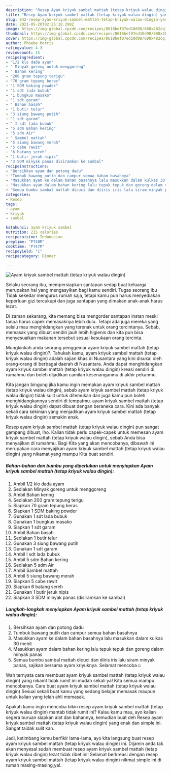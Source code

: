 ```yaml
---
description: "Resep Ayam kriyuk sambel mattah (tetap kriyuk walau dingin) yang enak dan Mudah Dibuat"
title: "Resep Ayam kriyuk sambel mattah (tetap kriyuk walau dingin) yang enak dan Mudah Dibuat"
slug: 842-resep-ayam-kriyuk-sambel-mattah-tetap-kriyuk-walau-dingin-yang-enak-dan-mudah-dibuat
date: 2021-05-20T02:25:18.298Z
image: https://img-global.cpcdn.com/recipes/8618bef07ed10d98/680x482cq70/ayam-kriyuk-sambel-mattah-tetap-kriyuk-walau-dingin-foto-resep-utama.jpg
thumbnail: https://img-global.cpcdn.com/recipes/8618bef07ed10d98/680x482cq70/ayam-kriyuk-sambel-mattah-tetap-kriyuk-walau-dingin-foto-resep-utama.jpg
cover: https://img-global.cpcdn.com/recipes/8618bef07ed10d98/680x482cq70/ayam-kriyuk-sambel-mattah-tetap-kriyuk-walau-dingin-foto-resep-utama.jpg
author: Phoebe Morris
ratingvalue: 4.3
reviewcount: 15
recipeingredient:
- "1/2 klo dada ayam"
- " Minyak goreng untuk menggoreng"
- " Bahan kering"
- "200 gram tepung terigu"
- "70 gram tepung beras"
- "1 SDM baking powder"
- "1 sdt lada bubuk"
- "1 bungkus masako"
- "1 sdt garam"
- " Bahan basah"
- "1 butir telur"
- "3 siung bawang putih"
- "1 sdt garam"
- " I sdt lada bubuk"
- "5 sdm Bahan kering"
- "5 sdm Air"
- " Sambel mattah"
- "5 siung bawang merah"
- "5 cabe rawit"
- "6 batang sereh"
- "1 butir jeruk nipis"
- "3 SDM minyak panas disiramkan ke sambal"
recipeinstructions:
- "Bersihkan ayam dan potong dadu"
- "Tumbuk bawang putih dan campur semua bahan basahnya"
- "Masukkan ayam ke dalam bahan basahnya lalu masukkan dalam kulkas 30 menit"
- "Masukkan ayam dalam bahan kering lalu tepuk tepuk dan goreng dalam minyak panas"
- "Semua bumbu sambal mattah dicuci dan diiris iris lalu siram minyak panas, sajikan bersama ayam kriyuknya. Selamat mencoba☺️"
categories:
- Resep
tags:
- ayam
- kriyuk
- sambel

katakunci: ayam kriyuk sambel 
nutrition: 215 calories
recipecuisine: Indonesian
preptime: "PT40M"
cooktime: "PT47M"
recipeyield: "1"
recipecategory: Dinner

---
```



![Ayam kriyuk sambel mattah (tetap kriyuk walau dingin)](https://img-global.cpcdn.com/recipes/8618bef07ed10d98/680x482cq70/ayam-kriyuk-sambel-mattah-tetap-kriyuk-walau-dingin-foto-resep-utama.jpg)

Selaku seorang ibu, mempersiapkan santapan sedap buat keluarga merupakan hal yang mengasyikan bagi kamu sendiri. Tugas seorang ibu Tidak sekedar mengurus rumah saja, tetapi kamu pun harus menyediakan keperluan gizi tercukupi dan juga santapan yang dimakan anak-anak harus lezat.

Di zaman  sekarang, kita memang bisa mengorder santapan instan meski tanpa harus capek memasaknya lebih dulu. Tetapi ada juga mereka yang selalu mau menghidangkan yang terenak untuk orang tercintanya. Sebab, memasak yang dibuat sendiri jauh lebih higienis dan kita pun bisa menyesuaikan makanan tersebut sesuai kesukaan orang tercinta. 



Mungkinkah anda seorang penggemar ayam kriyuk sambel mattah (tetap kriyuk walau dingin)?. Tahukah kamu, ayam kriyuk sambel mattah (tetap kriyuk walau dingin) adalah sajian khas di Nusantara yang kini disukai oleh orang-orang di berbagai daerah di Nusantara. Anda dapat menghidangkan ayam kriyuk sambel mattah (tetap kriyuk walau dingin) kreasi sendiri di rumahmu dan boleh dijadikan camilan kesenanganmu di akhir pekanmu.

Kita jangan bingung jika kamu ingin memakan ayam kriyuk sambel mattah (tetap kriyuk walau dingin), sebab ayam kriyuk sambel mattah (tetap kriyuk walau dingin) tidak sulit untuk ditemukan dan juga kamu pun boleh menghidangkannya sendiri di tempatmu. ayam kriyuk sambel mattah (tetap kriyuk walau dingin) dapat dibuat dengan beraneka cara. Kini ada banyak sekali cara kekinian yang menjadikan ayam kriyuk sambel mattah (tetap kriyuk walau dingin) semakin enak.

Resep ayam kriyuk sambel mattah (tetap kriyuk walau dingin) pun sangat gampang dibuat, lho. Kalian tidak perlu capek-capek untuk memesan ayam kriyuk sambel mattah (tetap kriyuk walau dingin), sebab Anda bisa menyajikan di rumahmu. Bagi Kita yang akan mencobanya, dibawah ini merupakan cara menyajikan ayam kriyuk sambel mattah (tetap kriyuk walau dingin) yang nikamat yang mampu Kita buat sendiri.

<!--inarticleads1-->

##### Bahan-bahan dan bumbu yang diperlukan untuk menyiapkan Ayam kriyuk sambel mattah (tetap kriyuk walau dingin):

1. Ambil 1/2 klo dada ayam
1. Sediakan  Minyak goreng untuk menggoreng
1. Ambil  Bahan kering
1. Sediakan 200 gram tepung terigu
1. Siapkan 70 gram tepung beras
1. Siapkan 1 SDM baking powder
1. Gunakan 1 sdt lada bubuk
1. Gunakan 1 bungkus masako
1. Siapkan 1 sdt garam
1. Ambil  Bahan basah
1. Sediakan 1 butir telur
1. Gunakan 3 siung bawang putih
1. Gunakan 1 sdt garam
1. Ambil  I sdt lada bubuk
1. Ambil 5 sdm Bahan kering
1. Sediakan 5 sdm Air
1. Ambil  Sambel mattah
1. Ambil 5 siung bawang merah
1. Siapkan 5 cabe rawit
1. Siapkan 6 batang sereh
1. Gunakan 1 butir jeruk nipis
1. Siapkan 3 SDM minyak panas (disiramkan ke sambal)




<!--inarticleads2-->

##### Langkah-langkah menyiapkan Ayam kriyuk sambel mattah (tetap kriyuk walau dingin):

1. Bersihkan ayam dan potong dadu
1. Tumbuk bawang putih dan campur semua bahan basahnya
1. Masukkan ayam ke dalam bahan basahnya lalu masukkan dalam kulkas 30 menit
1. Masukkan ayam dalam bahan kering lalu tepuk tepuk dan goreng dalam minyak panas
1. Semua bumbu sambal mattah dicuci dan diiris iris lalu siram minyak panas, sajikan bersama ayam kriyuknya. Selamat mencoba☺️




Wah ternyata cara membuat ayam kriyuk sambel mattah (tetap kriyuk walau dingin) yang nikamt tidak rumit ini mudah sekali ya! Kita semua mampu mencobanya. Cara buat ayam kriyuk sambel mattah (tetap kriyuk walau dingin) Sesuai sekali buat kamu yang sedang belajar memasak maupun untuk kalian yang telah ahli memasak.

Apakah kamu ingin mencoba bikin resep ayam kriyuk sambel mattah (tetap kriyuk walau dingin) mantab tidak rumit ini? Kalau kamu mau, ayo kalian segera buruan siapkan alat dan bahannya, kemudian buat deh Resep ayam kriyuk sambel mattah (tetap kriyuk walau dingin) yang enak dan simple ini. Sangat taidak sulit kan. 

Jadi, ketimbang kamu berfikir lama-lama, ayo kita langsung buat resep ayam kriyuk sambel mattah (tetap kriyuk walau dingin) ini. Dijamin anda tak akan menyesal sudah membuat resep ayam kriyuk sambel mattah (tetap kriyuk walau dingin) lezat tidak ribet ini! Selamat berkreasi dengan resep ayam kriyuk sambel mattah (tetap kriyuk walau dingin) nikmat simple ini di rumah masing-masing,ya!.

